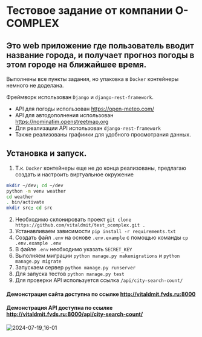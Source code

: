 # Тестовое задание от компании O-COMPLEX

## Это web приложение где пользователь вводит название города, и получает прогноз погоды в этом городе на ближайшее время.

Выполнены все пункты задания, но упаковка в `Docker` контейнеры немного не доделана.

Фреймворк использован `Django` и `django-rest-framework`.
- АPI для погоды использован https://open-meteo.com/
- API для автодополнения использован https://nominatim.openstreetmap.org
- Для реализации API использован `django-rest-framework`
- Также реализованы графиики для удобного просмотрания данных.

## Установка и запуск.
1. Т.к. `Docker` контейнеры еще не до конца реализованы, предлагаю создать и настроить виртуальное окружение 
```bash
mkdir ~/dev; cd ~/dev
python -m venv weather
cd weather
. bin/activate
mkdir src; cd src
```
2. Необходимо склонировать проект `git clone https://github.com/vitaldmit/test_ocomplex.git .`
3. Устанавливаем зависимости `pip install -r requirements.txt`
4. Создать файл `.env` на основе `.env.example` с помощью команды `cp .env.example .env`
5. В файле `.env` необходимо указать `SECRET_KEY`
6. Выполняем миграции `python manage.py makemigrations` и `python manage.py migrate`
7. Запускаем сервер `python manage.py runserver`
8. Для запуска тестов `python manage.py test`
9. Для проверки API используется ссылка `/api/city-search-count/`


#### Демонстрация сайта доступна по ссылке http://vitaldmit.fvds.ru:8000
#### Демонстрация API доступна по ссылке http://vitaldmit.fvds.ru:8000/api/city-search-count/

![2024-07-19_16-01](https://github.com/user-attachments/assets/ad684463-c505-478a-b061-a5ea40d6e5d9)
